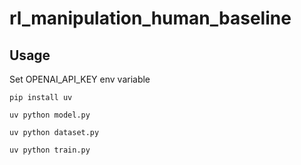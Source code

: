 # rl_manipulation_human_baseline

## Usage

Set OPENAI_API_KEY env variable

```
pip install uv
```

```
uv python model.py
```

```
uv python dataset.py
```

```
uv python train.py
```